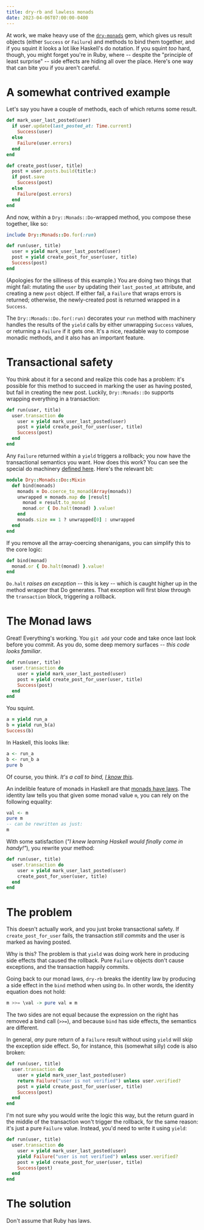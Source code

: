 ```yaml
---
title: dry-rb and lawless monads
date: 2023-04-06T07:00:00-0400
---
```


At work, we make heavy use of the [`dry-monads`][dry-monads] gem,
which gives us result objects (either `Success` or `Failure`) and
methods to bind them together, and if you squint it looks a lot like
Haskell's do notation. If you squint _too_ hard, though, you might
forget you're in Ruby, where -- despite the "principle of least
surprise" -- side effects are hiding all over the place. Here's one
way that can bite you if you aren't careful.

# A somewhat contrived example

Let's say you have a couple of methods, each of which returns some
result.

```ruby
def mark_user_last_posted(user)
  if user.update(last_posted_at: Time.current)
    Success(user)
  else
    Failure(user.errors)
  end
end

def create_post(user, title)
  post = user.posts.build(title:)
  if post.save
    Success(post)
  else
    Failure(post.errors)
  end
end
```

And now, within a `Dry::Monads::Do`-wrapped method, you compose these
together, like so:

```ruby
include Dry::Monads::Do.for(:run)

def run(user, title)
  user = yield mark_user_last_posted(user)
  post = yield create_post_for_user(user, title)
  Success(post)
end
```

(Apologies for the silliness of this example.) You are doing two
things that might fail: mutating the `user` by updating their
`last_posted_at` attribute, and creating a new `post` object. If
either fail, a `Failure` that wraps errors is returned; otherwise, the
newly-created post is returned wrapped in a `Success`.

The `Dry::Monads::Do.for(:run)` decorates your `run` method with
machinery handles the results of the `yield` calls by either
unwrapping `Success` values, or returning a `Failure` if it gets
one. It's a nice, readable way to compose monadic methods, and it also
has an important feature.

# Transactional safety

You think about it for a second and realize this code has a problem:
it's possible for this method to succeed in marking the user as having
posted, but fail in creating the new post. Luckily, `Dry::Monads::Do`
supports wrapping everything in a transaction:

```ruby
def run(user, title)
  user.transaction do
    user = yield mark_user_last_posted(user)
    post = yield create_post_for_user(user, title)
    Success(post)
  end
end
```

Any `Failure` returned within a `yield` triggers a rollback; you now
have the transactional semantics you want. How does this work? You can
see the special do machinery [defined here][do-machinery]. Here's the
relevant bit:

```ruby
module Dry::Monads::Do::Mixin
  def bind(monads)
    monads = Do.coerce_to_monad(Array(monads))
    unwrapped = monads.map do |result|
      monad = result.to_monad
      monad.or { Do.halt(monad) }.value!
    end
    monads.size == 1 ? unwrapped[0] : unwrapped
  end
end
```

If you remove all the array-coercing shenanigans, you can simplify
this to the core logic:

```ruby
def bind(monad)
  monad.or { Do.halt(monad) }.value!
end
```

`Do.halt` _raises an exception_ -- this is key -- which is caught
higher up in the method wrapper that Do generates. That exception will
first blow through the `transaction` block, triggering a rollback.

# The Monad laws

Great! Everything's working. You `git add` your code and take once
last look before you commit. As you do, some deep memory surfaces --
_this code looks familiar_.

```ruby
def run(user, title)
  user.transaction do
    user = yield mark_user_last_posted(user)
    post = yield create_post_for_user(user, title)
    Success(post)
  end
end
```

You squint.

```ruby
a = yield run_a
b = yield run_b(a)
Success(b)
```

In Haskell, this looks like:

```haskell
a <- run_a
b <- run_b a
pure b
```

Of course, you think. _It's a call to bind, [I know this][i-know-this]_.

An indelible feature of monads in Haskell are that [monads have
laws][monad-laws]. The identity law tells you that given some monad
value `m`, you can rely on the following equality:

```haskell
val <- m
pure m
-- can be rewritten as just:
m
```

With some satisfaction (_"I knew learning Haskell would finally come
in handy!"_), you rewrite your method:

```ruby
def run(user, title)
  user.transaction do
    user = yield mark_user_last_posted(user)
    create_post_for_user(user, title)
  end
end
```

# The problem

This doesn't actually work, and you just broke transactional
safety. If `create_post_for_user` fails, the transaction _still
commits_ and the user is marked as having posted.

Why is this? The problem is that `yield` was doing work here in
producing side effects that caused the rollback. Pure `Failure`
objects don't cause exceptions, and the transaction happily commits.

Going back to our monad laws, `dry-rb` breaks the identity law by
producing a side effect in the `bind` method when using `Do`. In other
words, the identity equation does not hold:

```haskell
m >>= \val -> pure val ≡ m
```

The two sides are not equal because the expression on the right has
removed a bind call (`>>=`), and because `bind` has side effects, the
semantics are different.

In general, _any_ pure return of a `Failure` result without using
`yield` will skip the exception side effect. So, for instance, this
(somewhat silly) code is also broken:

```ruby
def run(user, title)
  user.transaction do
    user = yield mark_user_last_posted(user)
    return Failure("user is not verified") unless user.verified?
    post = yield create_post_for_user(user, title)
    Success(post)
  end
end
```

I'm not sure why you would write the logic this way, but the return
guard in the middle of the transaction won't trigger the rollback, for
the same reason: it's just a pure `Failure` value. Instead, you'd need
to write it using `yield`:

```ruby
def run(user, title)
  user.transaction do
    user = yield mark_user_last_posted(user)
    yield Failure("user is not verified") unless user.verified?
    post = yield create_post_for_user(user, title)
    Success(post)
  end
end
```

# The solution

Don't assume that Ruby has laws.

[do-machinery]: https://github.com/dry-rb/dry-monads/blob/5c02f73e698aac49a49b5a504412de0258a2d50d/lib/dry/monads/do/mixin.rb#L46-L53
[dry-monads]: https://github.com/dry-rb/dry-monads
[monad-laws]: https://wiki.haskell.org/Monad_laws
[i-know-this]: https://www.youtube.com/watch?v=dFUlAQZB9Ng
